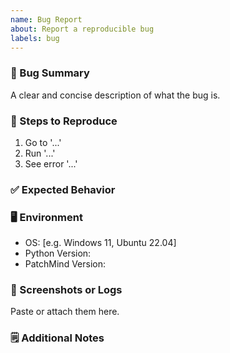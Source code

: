 ```yaml
---
name: Bug Report
about: Report a reproducible bug
labels: bug
---
```


### 🐞 Bug Summary
A clear and concise description of what the bug is.

### 🔁 Steps to Reproduce
1. Go to '...'
2. Run '...'
3. See error '...'

### ✅ Expected Behavior

### 🖥️ Environment
- OS: [e.g. Windows 11, Ubuntu 22.04]
- Python Version:
- PatchMind Version:

### 📎 Screenshots or Logs
Paste or attach them here.

### 🗒️ Additional Notes
